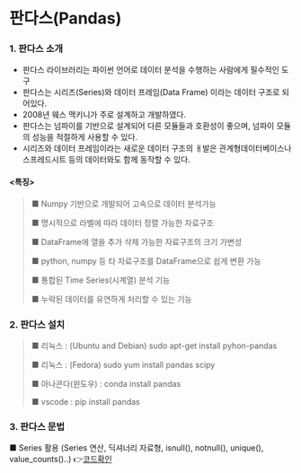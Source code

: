 # 판다스(Pandas)

### 1. 판다스 소개
- 판다스 라이브러리는 파이썬 언어로 데이터 분석을 수행하는 사람에게 필수적인 도구
- 판다스는 시리즈(Series)와 데이터 프레임(Data Frame) 이라는 데이터 구조로 되어있다.
- 2008년 웨스 맥키니가 주로 설계하고 개발하였다.
- 판다스는 넘파이를 기반으로 설계되어 다른 모듈들과 호환성이 좋으며, 넘파이 모듈의 성능을 적절하게 사용할 수 있다.
- 시리즈와 데이터 프레임이라는 새로운 데이터 구조의 ㅐ발은 관계형데이터베이스나 스프레드시트 등의 데이터와도 함께 동작할 수 있다.
#### <특징>
> ■ Numpy 기반으로 개발되어 고속으로 데이터 분석가능
> 
> ■ 명시적으로 라벨에 따라 데이터 정렬 가능한 자료구조
> 
> ■ DataFrame에 열을 추가 삭제 가능한 자료구조의 크기 가변성
> 
> ■ python, numpy 등 타 자료구조를 DataFrame으로 쉽게 변환 가능
> 
> ■ 통합된 Time Series(시계열) 분석 기능
> 
> ■ 누락된 데이터를 유연하게 처리할 수 있는 기능
> 

### 2. 판다스 설치
> ■ 리눅스 : (Ubuntu and Debian) sudo apt-get install pyhon-pandas
> 
> ■ 리눅스 : (Fedora) sudo yum install pandas scipy
> 
> ■ 아나콘다(윈도우) : conda install pandas
> 
> ■ vscode : pip install pandas

### 3. 판다스 문법
■ Series 활용 (Series 연산, 딕셔너리 자료형, isnull(), notnull(), unique(), value_counts()..) 👉[코드확인](./01_pands(Series).ipynb)

